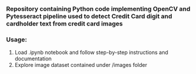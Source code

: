 ### Repository containing Python code implementing OpenCV and Pytesseract pipeline used to detect Credit Card digit and cardholder text from credit card images 

### Usage:
1. Load .ipynb notebook and follow step-by-step instructions and documentation
2. Explore image dataset contained under /images folder 

